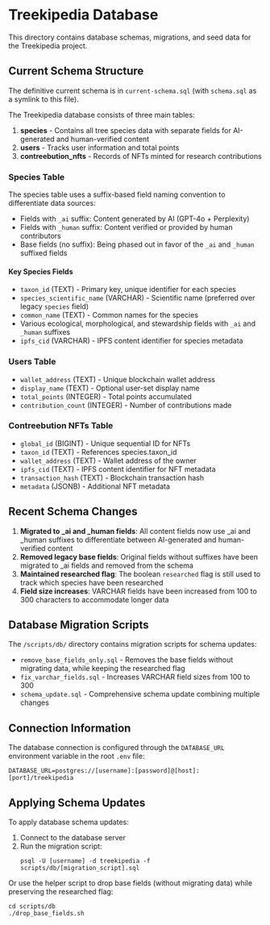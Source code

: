 # Treekipedia Database

This directory contains database schemas, migrations, and seed data for the Treekipedia project.

## Current Schema Structure
The definitive current schema is in `current-schema.sql` (with `schema.sql` as a symlink to this file).

The Treekipedia database consists of three main tables:

1. **species** - Contains all tree species data with separate fields for AI-generated and human-verified content
2. **users** - Tracks user information and total points
3. **contreebution_nfts** - Records of NFTs minted for research contributions

### Species Table

The species table uses a suffix-based field naming convention to differentiate data sources:
- Fields with `_ai` suffix: Content generated by AI (GPT-4o + Perplexity)
- Fields with `_human` suffix: Content verified or provided by human contributors
- Base fields (no suffix): Being phased out in favor of the `_ai` and `_human` suffixed fields

#### Key Species Fields

- `taxon_id` (TEXT) - Primary key, unique identifier for each species
- `species_scientific_name` (VARCHAR) - Scientific name (preferred over legacy `species` field)
- `common_name` (TEXT) - Common names for the species
- Various ecological, morphological, and stewardship fields with `_ai` and `_human` suffixes
- `ipfs_cid` (VARCHAR) - IPFS content identifier for species metadata

### Users Table

- `wallet_address` (TEXT) - Unique blockchain wallet address
- `display_name` (TEXT) - Optional user-set display name
- `total_points` (INTEGER) - Total points accumulated
- `contribution_count` (INTEGER) - Number of contributions made

### Contreebution NFTs Table

- `global_id` (BIGINT) - Unique sequential ID for NFTs
- `taxon_id` (TEXT) - References species.taxon_id
- `wallet_address` (TEXT) - Wallet address of the owner
- `ipfs_cid` (TEXT) - IPFS content identifier for NFT metadata
- `transaction_hash` (TEXT) - Blockchain transaction hash
- `metadata` (JSONB) - Additional NFT metadata

## Recent Schema Changes

1. **Migrated to _ai and _human fields**: All content fields now use _ai and _human suffixes to differentiate between AI-generated and human-verified content
2. **Removed legacy base fields**: Original fields without suffixes have been migrated to _ai fields and removed from the schema
3. **Maintained researched flag**: The boolean `researched` flag is still used to track which species have been researched
4. **Field size increases**: VARCHAR fields have been increased from 100 to 300 characters to accommodate longer data

## Database Migration Scripts

The `/scripts/db/` directory contains migration scripts for schema updates:

- `remove_base_fields_only.sql` - Removes the base fields without migrating data, while keeping the researched flag
- `fix_varchar_fields.sql` - Increases VARCHAR field sizes from 100 to 300
- `schema_update.sql` - Comprehensive schema update combining multiple changes

## Connection Information

The database connection is configured through the `DATABASE_URL` environment variable in the root `.env` file:

```
DATABASE_URL=postgres://[username]:[password]@[host]:[port]/treekipedia
```

## Applying Schema Updates

To apply database schema updates:

1. Connect to the database server
2. Run the migration script:
   ```
   psql -U [username] -d treekipedia -f scripts/db/[migration_script].sql
   ```

Or use the helper script to drop base fields (without migrating data) while preserving the researched flag:
```
cd scripts/db
./drop_base_fields.sh
```